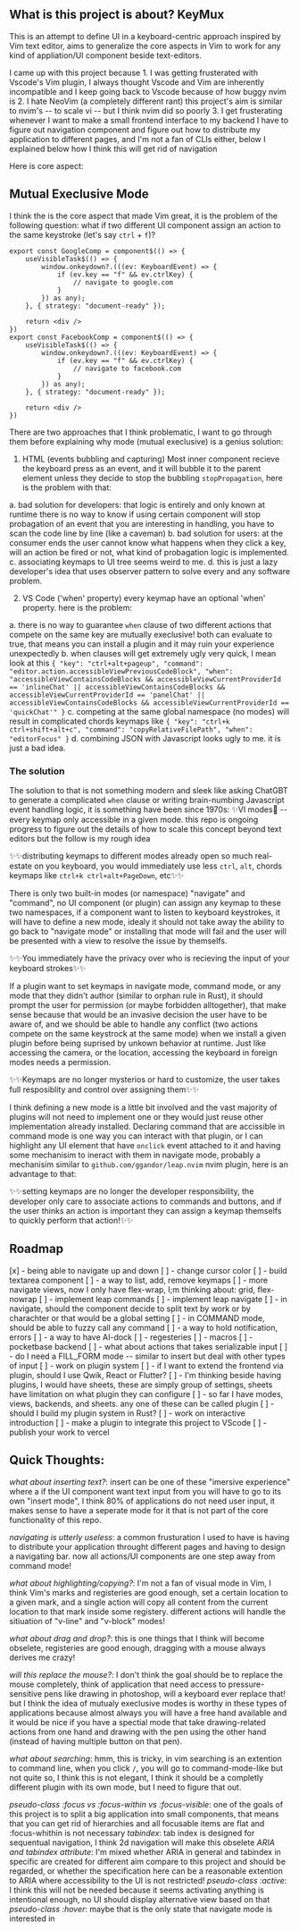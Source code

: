 ## What is this project is about? KeyMux
This is an attempt to define UI in a keyboard-centric approach inspired by Vim text editor, aims to generalize the core aspects in Vim to work for any kind of appliation/UI component beside text-editors.

I came up with this project because 1. I was getting frusterated with Vscode's Vim plugin, I always thought Vscode and Vim are inherently incompatible and I keep going back to Vscode because of how buggy nvim is 2. I hate NeoVim (a completely different rant) this project's aim is similar to nvim's -- to scale vi -- but I think nvim did so poorly 3. I get frusterating whenever I want to make a small frontend interface to my backend I have to figure out navigation component and figure out how to distribute my application to different pages, and I'm not a fan of CLIs either, below I explained below how I think this will get rid of navigation

Here is core aspect:

## Mutual Execlusive Mode
I think the is the core aspect that made Vim great, it is the problem of the following question: what if two different UI component assign an action to the same keystroke (let's say `ctrl` + `f`)?

```
export const GoogleComp = component$(() => {
    useVisibleTask$(() => {
        window.onkeydown?.(((ev: KeyboardEvent) => {
            if (ev.key == "f" && ev.ctrlKey) {
                // navigate to google.com
            }
        }) as any);
    }, { strategy: "document-ready" });

    return <div />
})
export const FacebookComp = component$(() => {
    useVisibleTask$(() => {
        window.onkeydown?.(((ev: KeyboardEvent) => {
            if (ev.key == "f" && ev.ctrlKey) {
                // navigate to facebook.com
            }
        }) as any);
    }, { strategy: "document-ready" });

    return <div />
})
```

There are two approaches that I think problematic, I want to go through them before explaining why mode (mutual execlusive) is a genius solution:
1. HTML (events bubbling and capturing)
Most inner component recieve the keyboard press as an event, and it will bubble it to the parent element unless they decide to stop the bubbling `stopPropagation`, here is the problem with that:

a. bad solution for developers: that logic is entirely and only known at runtime there is no way to know if using certain component will stop probagation of an event that you are interesting in handling, you have to scan the code line by line (like a caveman)
b. bad solution for users: at the consumer ends the user cannot know what happens when they click a key, will an action be fired or not, what kind of probagation logic is implemented.
c. associating keymaps to UI tree seems weird to me.
d. this is just a lazy developer's idea that uses observer pattern to solve every and any software problem.

2. VS Code ('when' property)
every keymap have an optional 'when' property. here is the problem:

a. there is no way to guarantee `when` clause of two different actions that compete on the same key are mutually execlusive! both can evaluate to true, that means you can install a plugin and it may ruin your experience unexpectedly
b. when clauses will get extremely ugly very quick, I mean look at this `{ "key": "ctrl+alt+pageup", "command": "editor.action.accessibleViewPreviousCodeBlock", "when": "accessibleViewContainsCodeBlocks && accessibleViewCurrentProviderId == 'inlineChat' || accessibleViewContainsCodeBlocks && accessibleViewCurrentProviderId == 'panelChat' || accessibleViewContainsCodeBlocks && accessibleViewCurrentProviderId == 'quickChat'" }` 
c. competing at the same global namespace (no modes) will result in complicated chords keymaps like `{ "key": "ctrl+k ctrl+shift+alt+c", "command": "copyRelativeFilePath", "when": "editorFocus" }`
d. combining JSON with Javascript looks ugly to me. it is just a bad idea.

### The solution
The solution to that is not something modern and sleek like asking ChatGBT to generate a complicated `when` clause or writing brain-numbing Javascript event handling logic, it is something have been since 1970s: ✨VI modes💅 -- every keymap only accessible in a given mode. this repo is ongoing progress to figure out the details of how to scale this concept beyond text editors but the follow is my rough idea

✨✨distributing keymaps to different modes already open so much real-estate on you keyboard, you would immediately use less `ctrl`, `alt`, chords keymaps like `ctrl+k ctrl+alt+PageDown`, etc✨✨

There is only two built-in modes (or namespace) "navigate" and "command", no UI component (or plugin) can assign any keymap to these two namespaces, if a component want to listen to keyboard keystrokes, it will have to define a new mode, idealy it should not take away the ability to go back to "navigate mode" or installing that mode will fail and the user will be presented with a view to resolve the issue by themselfs.

✨✨You immediately have the privacy over who is recieving the input of your keyboard strokes✨✨

If a plugin want to set keymaps in navigate mode, command mode, or any mode that they didn't author (similar to orphan rule in Rust), it should prompt the user for permission (or maybe forbidden alltogether), that make sense because that would be an invasive decision the user have to be aware of, and we should be able to handle any conflict (two actions compete on the same keystrock at the same mode) when we install a given plugin before being suprised by unkown behavior at runtime. Just like accessing the camera, or the location, accessing the keyboard in foreign modes needs a permission.

✨✨Keymaps are no longer mysterios or hard to customize, the user takes full resposiblity and control over assigning them✨✨

I think defining a new mode is a little bit involved and the vast majority of plugins will not need to implement one or they would just reuse other implementation already installed. Declaring command that are accissible in command mode is one way you can interact with that plugin, or I can highlight any UI element that have `onclick` event attached to it and having some mechanisim to ineract with them in navigate mode, probably a mechanisim similar to `github.com/ggandor/leap.nvim` nvim plugin, here is an advantage to that:

✨✨setting keymaps are no longer the developer responsibility, the developer only care to associate actions to commands and buttons, and if the user thinks an action is important they can assign a keymap themselfs to quickly perform that action!✨✨

## Roadmap
[x] - being able to navigate up and down
[ ] - change cursor color
[ ] - build textarea component
[ ] - a way to list, add, remove keymaps
[ ] - more navigate views, now I only have flex-wrap, I;m thinking about: grid, flex-nowrap
[ ] - implement leap commands
[ ] - implement leap navigate
[ ] - in navigate, should the component decide to split text by work or by charachter or that would be a global setting
[ ] - in COMMAND mode, should be able to fuzzy call any command
[ ] - a way to hold notification, errors
[ ] - a way to have AI-dock
[ ] - regesteries
[ ] - macros
[ ] - pocketbase backend
[ ] - what about actions that takes serializable input
[ ] - do I need a FILL_FORM mode -- similar to insert but deal with other types of input
[ ] - work on plugin system
    [ ] - if I want to extend the frontend via plugin, should I use Qwik, React or Flutter?
    [ ] - I'm thinking beside having plugins, I would have sheets, these are simply group of settings, sheets have limitation on what plugin they can configure
    [ ] - so far I have modes, views, backends, and sheets. any one of these can be called plugin
    [ ] - should I build my plugin system in Rust?
[ ] - work on interactive introduction
[ ] - make a plugin to integrate this project to VScode
[ ] - publish your work to vercel

## Quick Thoughts:
*what about inserting text?*: insert can be one of these "imersive experience" where a if the UI component want text input from you will have to go to its own "insert mode", I think 80% of applications do not need user input, it makes sense to have a seperate mode for it that is not part of the core functionality of this repo.

*navigating is utterly useless*: a common frusturation I used to have is having to distribute your application throught different pages and having to design a navigating bar. now all actions/UI components are one step away from command mode!

*what about highlighting/copying?*: I'm not a fan of visual mode in Vim, I think Vim's marks and registeries are good enough, set a certain location to a given mark, and a single action will copy all content from the current location to that mark inside some registery. different actions will handle the sitiuation of "v-line" and "v-block" modes!

*what about drag and drop?*: this is one things that I think will become obselete, registeries are good enough, dragging with a mouse always derives me crazy! 

*will this replace the mouse?*: I don't think the goal should be to replace the mouse completely, think of application that need access to pressure-sensitive pens like drawing in photoshop, will a keyboard ever replace that! but I think the idea of mutualy execlusive modes is worthy in these types of applications because almost always you will have a free hand available and it would be nice if you have a spectial mode that take drawing-related actions from one hand and drawing with the pen using the other hand (instead of having multiple button on that pen).

*what about searching*: hmm, this is tricky, in vim searching is an extention to command line, when you click `/`, you will go to command-mode-like but not quite so, I think this is not elegant, I think it should be a completly different plugin with its own mode, but I need to figure that out.

*pseudo-class :focus vs :focus-within vs :focus-visible*: one of the goals of this project is to split a big application into small components, that means that you can get rid of hierarchies and all focusable items are flat and :focus-whithin is not necessary
*tabindex*: tab index is designed for sequentual navigation, I think 2d navigation will make this obselete
*ARIA and tabindex attribute*: I'm mixed whether ARIA in general and tabindex in specific are created for different aim compare to this project and should be regarded, or whether the specification here can be a reasonable extention to ARIA where accessibility to the UI is not restricted!
*pseudo-class :active*: I think this will not be needed because it seems activating anything is intentional enough, no UI should display alternative view based on that
*pseudo-class :hover*: maybe that is the only state that navigate mode is interested in
